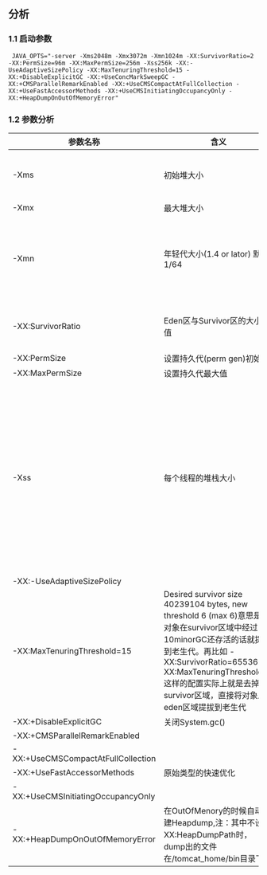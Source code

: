 
## 分析
### 1.1 启动参数
```
 JAVA_OPTS="-server -Xms2048m -Xmx3072m -Xmn1024m -XX:SurvivorRatio=2 -XX:PermSize=96m -XX:MaxPermSize=256m -Xss256k -XX:-UseAdaptiveSizePolicy -XX:MaxTenuringThreshold=15 -XX:+DisableExplicitGC -XX:+UseConcMarkSweepGC -XX:+CMSParallelRemarkEnabled -XX:+UseCMSCompactAtFullCollection -XX:+UseFastAccessorMethods -XX:+UseCMSInitiatingOccupancyOnly -XX:+HeapDumpOnOutOfMemoryError"
```
### 1.2 参数分析


|  参数名称   |  含义   |   默认值  |
| --- | --- | --- |
|  -Xms   |  初始堆大小   |  物理内存的1/64(<1GB)  默认(MinHeapFreeRatio参数可以调整)空余堆内存小于40%时，JVM就会增大堆直到-Xmx的最大限制.   |
|  -Xmx    |  最大堆大小   |   最大堆大小 物理内存的1/4(<1GB)  |
|  -Xmn   |  年轻代大小(1.4 or lator) 默认1/64   |   注意：此处的大小是（eden+ 2 survivor space).与jmap -heap中显示的New gen是不同的。整个堆大小=年轻代大小 + 年老代大小 + 持久代大小.增大年轻代后,将会减小年老代大小.此值对系统性能影响较大,Sun官方推荐配置为整个堆的3/8  |
|  -XX:SurvivorRatio   |  Eden区与Survivor区的大小比值   |   默认值为8，设置为8,则两个Survivor区与一个Eden区的比值为2:8,一个Survivor区占整个年轻代的1/10   |
|  -XX:PermSize   |  设置持久代(perm gen)初始值   |   物理内存的1/64  |
|  -XX:MaxPermSize  |  设置持久代最大值   |  物理内存的1/4   |
|  -Xss  |  每个线程的堆栈大小    |  JDK5.0以后每个线程堆栈大小为1M,以前每个线程堆栈大小为256K.更具应用的线程所需内存大小进行 调整.在相同物理内存下,减小这个值能生成更多的线程.但是操作系统对一个进程内的线程数还是有限制的,不能无限生成,经验值在3000~5000左右一般小的应用， 如果栈不是很深， 应该是128k够用的 大的应用建议使用256k。这个选项对性能影响比较大，需要严格的测试。（校长）和threadstacksize选项解释很类似,官方文档似乎没有解释,在论坛中有这样一句话:-Xss is translated in a VM flag named ThreadStackSize一般设置这个值就可以了。   |
| -XX:-UseAdaptiveSizePolicy   |     |     |
| -XX:MaxTenuringThreshold=15    |  Desired survivor size 40239104 bytes, new threshold 6 (max 6)意思是说对象在survivor区域中经过10minorGC还存活的话就提拔到老生代。再比如 -XX:SurvivorRatio=65536 -XX:MaxTenuringThreshold=0这样的配置实际上就是去掉了survivor区域，直接将对象从eden区域提拔到老生代   |     |
| -XX:+DisableExplicitGC    |  关闭System.gc()   |   这个参数需要严格的测试  |
|  -XX:+CMSParallelRemarkEnabled  |   |   |
|  -XX:+UseCMSCompactAtFullCollection  |    |    |
|  -XX:+UseFastAccessorMethods  | 原始类型的快速优化   |    |
|  -XX:+UseCMSInitiatingOccupancyOnly  |    |    |
|  -XX:+HeapDumpOnOutOfMemoryError  |  在OutOfMenory的时候自动创建Heapdump,注：其中不设-XX:HeapDumpPath时，dump出的文件在/tomcat_home/bin目录下  |  XX:HeapDumpPath=D:/heapdump,  |